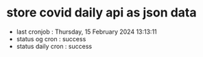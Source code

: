 # store covid daily api as json data

- last cronjob : Thursday, 15 February 2024 13:13:11
- status og cron : success
- status daily cron : success
      
      